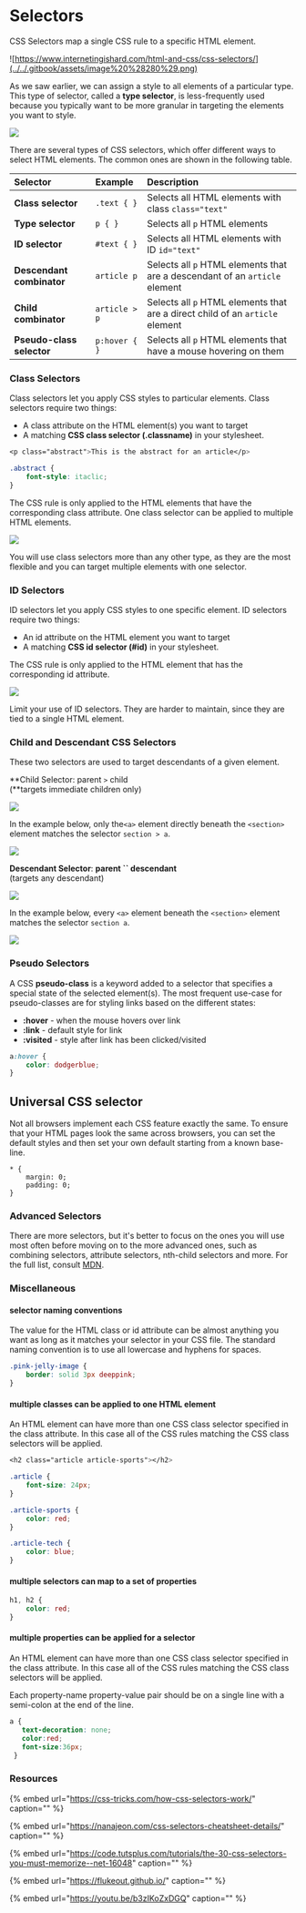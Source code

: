 # Selectors

CSS Selectors map a single CSS rule to a specific HTML element.

![https://www.internetingishard.com/html-and-css/css-selectors/](../../.gitbook/assets/image%20%28280%29.png)

As we saw earlier, we can assign a style to all elements of a particular type. This type of selector, called a **type selector**, is less-frequently used because you typically want to be more granular in targeting the elements you want to style.

![](../../.gitbook/assets/image%20%28272%29.png)

There are several types of CSS selectors, which offer different ways to select HTML elements. The common ones are shown in the following table.

| Selector | Example | Description |
| :--- | :--- | :--- |
| **Class selector** | `.text { }` | Selects all HTML elements with class `class="text"` |
| **Type selector** | `p { }` | Selects all `p` HTML elements |
| **ID selector** | `#text { }` | Selects all HTML elements with ID `id="text"` |
| **Descendant combinator** | `article p` | Selects all `p` HTML elements that are a descendant of an `article` element |
| **Child combinator** | `article > p` | Selects all `p` HTML elements that are a direct child of an `article` element |
| **Pseudo-class selector** | `p:hover { }` | Selects all `p` HTML elements that have a mouse hovering on them |

### Class Selectors

Class selectors let you apply CSS styles to particular elements. Class selectors require two things:

* A class attribute on the HTML element\(s\) you want to target
* A matching **CSS class selector \(.classname\)** in your stylesheet.

```css
<p class="abstract">This is the abstract for an article</p>
```

```css
.abstract {  
    font-style: itaclic;
}
```

The CSS rule is only applied to the HTML elements that have the corresponding class attribute. One class selector can be applied to multiple HTML elements.

![](../../.gitbook/assets/image%20%28263%29.png)

You will use class selectors more than any other type, as they are the most flexible and you can target multiple elements with one selector.

### **ID Selectors**

ID selectors let you apply CSS styles to one specific element. ID selectors require two things:

* An id attribute on the HTML element you want to target
* A matching **CSS id selector \(\#id\)** in your stylesheet.

The CSS rule is only applied to the HTML element that has the corresponding id attribute.

![](../../.gitbook/assets/image%20%28156%29.png)

Limit your use of ID selectors. They are harder to maintain, since they are tied to a single HTML element.

### Child and Descendant CSS Selectors

These two selectors are used to target descendants of a given element.

**Child Selector: parent `>` child  
\(**targets immediate children only\)

![](../../.gitbook/assets/image%20%28244%29.png)

In the example below, only the`<a>` element directly beneath the `<section>` element matches the selector `section > a`.

![](../../.gitbook/assets/image%20%28266%29.png)

**Descendant Selector**: **parent \`\` descendant**  
\(targets any descendant\)

![](../../.gitbook/assets/image%20%28250%29.png)

In the example below, every `<a>` element beneath the `<section>` element matches the selector `section a`.

![](../../.gitbook/assets/image%20%28271%29.png)

### Pseudo Selectors

A CSS **pseudo-class** is a keyword added to a selector that specifies a special state of the selected element\(s\). The most frequent use-case for pseudo-classes are for styling links based on the different states:

* **:hover** - when the mouse hovers over link
* **:link** - default style for link
* **:visited** - style after link has been clicked/visited

```css
a:hover {
    color: dodgerblue;
}
```

## Universal CSS selector

Not all browsers implement each CSS feature exactly the same. To ensure that your HTML pages look the same across browsers, you can set the default styles and then set your own default starting from a known base-line.

```text
* {
    margin: 0;
    padding: 0;
}
```

### Advanced Selectors

There are more selectors, but it's better to focus on the ones you will use most often before moving on to the more advanced ones, such as combining selectors, attribute selectors, nth-child selectors and more. For the full list, consult [MDN](https://developer.mozilla.org/en-US/docs/Web/CSS/CSS_Selectors).

### Miscellaneous

#### selector naming conventions

The value for the HTML class or id attribute can be almost anything you want as long as it matches your selector in your CSS file. The standard naming convention is to use all lowercase and hyphens for spaces.

```css
.pink-jelly-image {
    border: solid 3px deeppink;
}
```

#### multiple classes can be applied to one HTML element

An HTML element can have more than one CSS class selector specified in the class attribute. In this case all of the CSS rules matching the CSS class selectors will be applied.

```css
<h2 class="article article-sports"></h2>
```

```css
.article {
    font-size: 24px;
}

.article-sports {
    color: red;
}

.article-tech {
    color: blue;
}
```

#### multiple selectors can map to a set of properties

```css
h1, h2 {
    color: red;
}
```

#### multiple properties can be applied for a selector

An HTML element can have more than one CSS class selector specified in the class attribute. In this case all of the CSS rules matching the CSS class selectors will be applied.

Each property-name property-value pair should be on a single line with a semi-colon at the end of the line.

```css
a {
   text-decoration: none;
   color:red;
   font-size:36px;
 }
```

### Resources

{% embed url="https://css-tricks.com/how-css-selectors-work/" caption="" %}

{% embed url="https://nanajeon.com/css-selectors-cheatsheet-details/" caption="" %}

{% embed url="https://code.tutsplus.com/tutorials/the-30-css-selectors-you-must-memorize--net-16048" caption="" %}

{% embed url="https://flukeout.github.io/" caption="" %}

{% embed url="https://youtu.be/b3zIKoZxDGQ" caption="" %}


